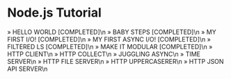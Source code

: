 # Node.js Tutorial

» HELLO WORLD [COMPLETED]\n
» BABY STEPS [COMPLETED]\n
» MY FIRST I/O! [COMPLETED]\n
» MY FIRST ASYNC I/O! [COMPLETED]\n
» FILTERED LS [COMPLETED]\n
» MAKE IT MODULAR [COMPLETED]\n
» HTTP CLIENT\n
» HTTP COLLECT\n
» JUGGLING ASYNC\n
» TIME SERVER\n
» HTTP FILE SERVER\n
» HTTP UPPERCASERER\n
» HTTP JSON API SERVER\n
